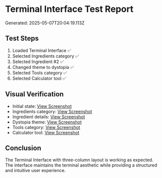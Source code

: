 # Terminal Interface Test Report
Generated: 2025-05-07T20:04:19.113Z

## Test Steps
1. Loaded Terminal Interface ✅
2. Selected Ingredients category ✅
3. Selected Ingredient #2 ✅
4. Changed theme to dystopia ✅
5. Selected Tools category ✅
6. Selected Calculator tool ✅

## Visual Verification
- Initial state: [View Screenshot](./01-terminal-initial.png)
- Ingredients category: [View Screenshot](./02-ingredients-category.png)
- Ingredient details: [View Screenshot](./03-ingredient-details.png)
- Dystopia theme: [View Screenshot](./04-dystopia-theme.png)
- Tools category: [View Screenshot](./05-tools-category.png)
- Calculator tool: [View Screenshot](./06-calculator-tool.png)

## Conclusion
The Terminal Interface with three-column layout is working as expected. The interface maintains the terminal aesthetic while providing a structured and intuitive user experience.
